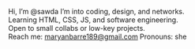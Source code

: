  Hi, I’m @sawda  I’m into coding, design, and networks.  
 Learning HTML, CSS, JS, and software engineering.  
 Open to small collabs or low-key projects.  
 Reach me: maryanbarre189@gmail.com
 Pronouns: she  


<!---
sawdamohidin/sawdamohidin is a ✨ special ✨ repository because its `README.md` (this file) appears on your GitHub profile.
You can click the Preview link to take a look at your changes.
--->
